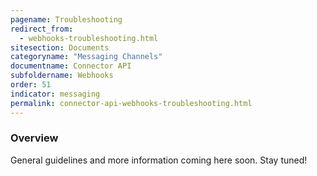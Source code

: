 ```yaml
---
pagename: Troubleshooting
redirect_from:
  - webhooks-troubleshooting.html
sitesection: Documents
categoryname: "Messaging Channels"
documentname: Connector API
subfoldername: Webhooks
order: 51
indicator: messaging
permalink: connector-api-webhooks-troubleshooting.html
---
```


### Overview

General guidelines and more information coming here soon. Stay tuned!
